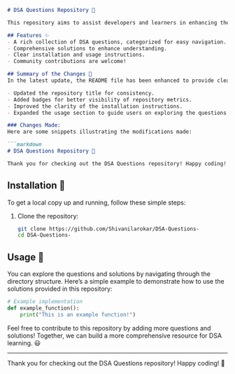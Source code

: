 ```markdown
# DSA Questions Repository 📖

This repository aims to assist developers and learners in enhancing their understanding of Data Structures and Algorithms (DSA) through a rich collection of questions and comprehensive solutions.

## Features ✨
- A rich collection of DSA questions, categorized for easy navigation.
- Comprehensive solutions to enhance understanding.
- Clear installation and usage instructions.
- Community contributions are welcome!

## Summary of the Changes 📝
In the latest update, the README file has been enhanced to provide clearer information regarding installation and usage. Key changes include:

- Updated the repository title for consistency.
- Added badges for better visibility of repository metrics.
- Improved the clarity of the installation instructions.
- Expanded the usage section to guide users on exploring the questions and solutions.

### Changes Made:
Here are some snippets illustrating the modifications made:

```markdown
# DSA Questions Repository 📖
```

```markdown
Thank you for checking out the DSA Questions repository! Happy coding! 🎉
```

## Installation 🚀
To get a local copy up and running, follow these simple steps:

1. Clone the repository:
   ```bash
   git clone https://github.com/Shivanilarokar/DSA-Questions-
   cd DSA-Questions-
   ```

## Usage 📖
You can explore the questions and solutions by navigating through the directory structure. Here’s a simple example to demonstrate how to use the solutions provided in this repository:

```python
# Example implementation
def example_function():
    print("This is an example function!")
```

Feel free to contribute to this repository by adding more questions and solutions! Together, we can build a more comprehensive resource for DSA learning. 😃

---

Thank you for checking out the DSA Questions repository! Happy coding! 🎉
```